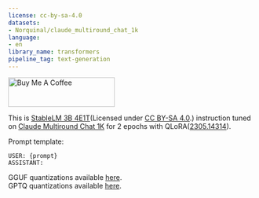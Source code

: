 ```yaml
---
license: cc-by-sa-4.0
datasets:
- Norquinal/claude_multiround_chat_1k
language:
- en
library_name: transformers
pipeline_tag: text-generation
---
```

<a href="https://www.buymeacoffee.com/acrastt" target="_blank"><img src="https://cdn.buymeacoffee.com/buttons/v2/default-yellow.png" alt="Buy Me A Coffee" style="height: 60px !important;width: 217px !important;" ></a>

This is [StableLM 3B 4E1T](https://huggingface.co/stabilityai/stablelm-3b-4e1t)(Licensed under [CC BY-SA 4.0](https://creativecommons.org/licenses/by-sa/4.0/).) instruction tuned on [Claude Multiround Chat 1K](https://huggingface.co/datasets/Norquinal/claude_multiround_chat_1k) for 2 epochs with QLoRA([2305.14314](https://arxiv.org/abs/2305.14314)).

Prompt template:
```
USER: {prompt}
ASSISTANT:
```

GGUF quantizations available [here](https://huggingface.co/TheBloke/Akins-3B-GGUF).<br/>
GPTQ quantizations available [here](https://huggingface.co/TheBloke/Akins-3B-GPTQ).